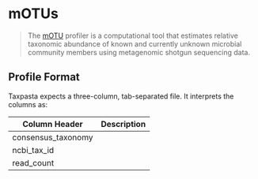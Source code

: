 # mOTUs

> The [mOTU](https://github.com/motu-tool/mOTUs/wiki) profiler is a computational tool that estimates relative taxonomic abundance of known and currently unknown microbial community members using metagenomic shotgun sequencing data.

## Profile Format

Taxpasta expects a three-column, tab-separated file. It interprets the columns as:

| Column Header      | Description |
|--------------------|-------------|
| consensus_taxonomy |             |
| ncbi_tax_id        |             |
| read_count         |             |

